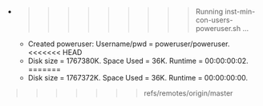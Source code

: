 * >>>>>>>>> Running inst-min-con-users-poweruser.sh ...
  * Created poweruser: Username/pwd = poweruser/poweruser.
<<<<<<< HEAD
  * Disk size = 1767380K. Space Used = 36K. Runtime = 00:00:00:02.
=======
  * Disk size = 1767372K. Space Used = 36K. Runtime = 00:00:00:00.
>>>>>>> refs/remotes/origin/master

